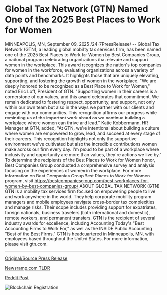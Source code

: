 # Global Tax Network (GTN) Named One of the 2025 Best Places to Work for Women

MINNEAPOLIS, MN, September 09, 2025 /24-7PressRelease/ -- Global Tax Network (GTN), a leading global mobility tax services firm, has been named one of the 2025 Best Places to Work for Women by Best Companies Group, a national program celebrating organizations that elevate and support women in the workplace.  This award recognizes the nation's top companies for women in the workforce, evaluating organizations across a variety of data points and benchmarks. It highlights those that are uniquely elevating, supporting, and fostering the growth of women in the workplace.  "We are deeply honored to be recognized as a Best Place to Work for Women," noted Eric Loff, President of GTN. "Supporting women in their careers is a cornerstone of our values, and this award celebrates that commitment. We remain dedicated to fostering respect, opportunity, and support, not only within our own team but also in the ways we partner with our clients and engage with our communities. This recognition affirms our progress while reminding us of the important work ahead as we continue building a workplace where women can thrive and lead."  Katie Kobbermann, HR Manager at GTN, added, "At GTN, we're intentional about building a culture where women are empowered to grow, lead, and succeed at every stage of their careers. This recognition highlights not only the supportive environment we've cultivated but also the incredible contributions women make across our firm every day. I'm proud to be part of a workplace where inclusivity and opportunity are more than values, they're actions we live by."  To determine the recipients of the Best Places to Work for Women honor, Best Companies Group conducted a comprehensive survey and analysis focusing on the experiences of women in the workplace.  For more information on Best Companies Group Best Places to Work for Women program, visit https://bestcompaniesgroup.com/best-workplaces-for-women-by-best-companies-group/  ABOUT GLOBAL TAX NETWORK (GTN) GTN is a mobility tax services firm focused on empowering people to live and work anywhere in the world. They help corporate mobility program managers and mobile employees navigate cross-border tax complexities and manage risks. Their scope includes providing support for expatriates, foreign nationals, business travelers (both international and domestic), remote workers, and permanent transfers. GTN is the recipient of several industry awards for excellence, including Accounting Today's "Best Accounting Firms to Work For," as well as the INSIDE Public Accounting "Best of the Best Firms." GTN is headquartered in Minneapolis, MN, with employees based throughout the United States. For more information, please visit gtn.com. 

---

[Original/Source Press Release](https://www.24-7pressrelease.com/press-release/526533/global-tax-network-gtn-named-one-of-the-2025-best-places-to-work-for-women)
                    

[Newsramp.com TLDR](https://newsramp.com/curated-news/gtn-named-2025-best-workplace-for-women-by-best-companies-group/4b580cd114acef84b365c746db182a59) 

 



[Reddit Post](https://www.reddit.com/r/HRnews/comments/1nccfli/gtn_named_2025_best_workplace_for_women_by_best/) 



![Blockchain Registration](https://cdn.newsramp.app/24-7PressRelease/qrcode/259/9/voltWWR9.webp)